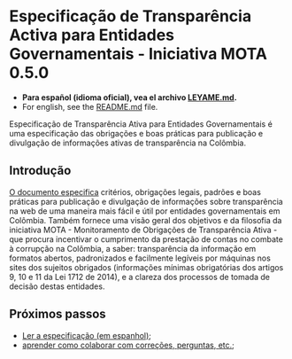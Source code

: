 # Especificação de Transparência Activa para Entidades Governamentais - Iniciativa MOTA 0.5.0

- **Para español (idioma oficial), vea el archivo [LEYAME.md](LEYAME.md).**
- For english, see the [README.md](README.md) file.

Especificação de Transparência Ativa para Entidades Governamentais é uma especificação das obrigações e boas práticas para publicação e divulgação de informações ativas de transparência na Colômbia.

## Introdução

[O documento especifica](mota-active-transparency-specification.md) critérios, obrigações legais, padrões e boas práticas para publicação e divulgação de informações sobre transparência na web de uma maneira mais fácil e útil por entidades governamentais em Colômbia. Também fornece uma visão geral dos objetivos e da filosofia da iniciativa MOTA - Monitoramento de Obrigações de Transparência Ativa - que procura incentivar o cumprimento da prestação de contas no combate à corrupção na Colômbia, a saber: transparência da informação em formatos abertos, padronizados e facilmente legíveis por máquinas nos sites dos sujeitos obrigados (informações mínimas obrigatórias dos artigos 9, 10 e 11 da Lei 1712 de 2014), e a clareza dos processos de tomada de decisão destas entidades.

## Próximos passos

- [Ler a especificação (em espanhol)](mota-active-transparency-specification.md);
- [aprender como colaborar com correções, perguntas, etc.](CONTRIBUINDO.md);
